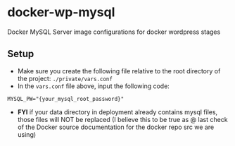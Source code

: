 # docker-wp-mysql
Docker MySQL Server image configurations for docker wordpress stages

## Setup
- Make sure you create the following file relative to the root directory of the project: `./private/vars.conf`
- In the `vars.conf` file above, input the following code:

```
MYSQL_PW="{your_mysql_root_password}"
```
- **FYI** if your data directory in deployment already contains mysql files, those files will NOT be replaced (I believe this to be true as @ last check of the Docker source documentation for the docker repo src we are using)
